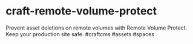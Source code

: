 # craft-remote-volume-protect
Prevent asset deletions on remote volumes with Remote Volume Protect. Keep your production site safe. #craftcms #assets #spaces
